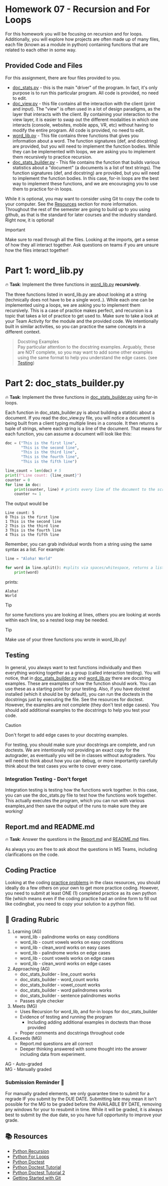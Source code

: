 # Homework 07 - Recursion and For Loops

For this homework you will be focusing on recursion and for loops. Additionally, you will explore how projects are often made up of many files, each file (known as a module in python) containing functions that are related to each other in some way. 

## Provided Code and Files
For this assignment, there are four files provided to you.
* [doc_stats.py](../src/doc_stats.py) - this is the main "driver" of the program. In fact, it's only purpose is to run this particular program. All code is provided, no need to edit. 
* [doc_view.py](../src/doc_view.py) - this file contains all the interaction with the client (print and input). The "view" is often used in a lot of design paradigms, as the layer that interacts with the client. By containing your interaction to the view layer, it is easier to swap out the different modalities in which one interacts (console, websites, mobile apps, VR, etc) without having to modify the entire program. All code is provided, no need to edit.
* [word_lib.py](../src/word_lib.py) - This file contains three functions that gives you information about a word. The function signatures (def, and docstring) are provided, but you will need to implement the function bodies. While they can be implemented with loops, we are asking you to implement them recursively to practice recursion.
* [doc_stats_builder.py](../src/doc_stats_builder.py) - This file contains the function that builds various statistics about a "document" (a documents is a list of text strings). The function signatures (def, and docstring) are provided, but you will need to implement the function bodies. In this case, for-in loops are the best way to implement these functions, and we are encouraging you to use them to practice for-in loops. 

While it is optional, you may want to consider using Git to copy the code to your computer. See the [Resources](#using-git-to-copy-the-code) section for more information. Throughout the rest of the semester are going to build up to you using github, as that is the standard for later courses and the industry standard. Right now, it is optional! 

> [!IMPORTANT]  
> Make sure to read through all the files. Looking at the imports, get a sense of how they all interact together. 
> Ask questions on teams if you are unsure how the files interact together!

# Part 1: word_lib.py

:fire: **Task**: Implement the three functions in [word_lib.py](../src/word_lib.py) **recursively**.

The three functions listed in word_lib.py are about looking at a string (technically does not have to be a single word..). While each one can be implemented using a loops, we are asking you to implement them recursively. This is a case of practice makes perfect, and recursion is a topic that takes a lot of practice to get used to. Make sure to take a look at your Team Activity for the module and the provided code. We intentionally built in similar activities, so you can practice the same concepts in a different context.

> Docstring Examples  
> Pay particular attention to the docstring examples. Arguably, these are NOT complete, so you may
> want to add some other examples using the same format to help you understand the edge cases. (see [Testing](#testing))

# Part 2: doc_stats_builder.py

:fire: **Task**: Implement the three functions in [doc_stats_builder.py](../src/doc_stats_builder.py) using for-in loops.

Each function in doc_stats_builder.py is about building a statistic about a document. If you read the doc_view.py file, you will notice a document is being built from a client typing multiple lines in a console. It then returns a tuple of strings, where each string is a line of the document. That means for each function, you can assume a document will look like this:

```python
doc = ("This is the first line",
       "This is the second line",
       "This is the third line",
       "This is the fourth line",
       "This is the fifth line")

line_count = len(doc) # 5
print(f"Line count: {line_count}")
counter = 0
for line in doc:
    print(counter, line) # prints every line of the document to the screen, with a counter in front of it
    counter += 1
```
The output would be

```text
Line count: 5
0 This is the first line
1 This is the second line
2 This is the third line
3 This is the fourth line
4 This is the fifth line
```

Remember, you can grab individual words from a string using the same syntax as a list. For example:

```python
line = "Aloha! World"

for word in line.split(): #splits via spaces/whitespace, returns a list of words
    print(word)
```
prints: 

```text
Aloha!
World
```

> [!TIP]
> for some functions you are looking at lines, others you are looking at words within each line, so a nested loop may be needed.

> [!TIP]
> Make use of your three functions you wrote in word_lib.py!

## Testing
In general, you always want to test functions individually and then everything working together as a group (called interaction testing). You will notice, that in [doc_stats_builder.py](../src/doc_stats_builder.py) and [word_lib.py](../src/word_lib.py) there are docstring examples. These are examples of how the function should work. You can use these as a starting point for your testing. Also, if you have doctest installed (which it should be by default), you can run the doctests in the docstrings just by executing the file. See the resources for doctest. However, the examples are not complete (they don't test edge cases). You should add additional examples to the docstrings to help you test your code.

> [!CAUTION]
> Don't forget to add edge cases to your docstring examples.

For testing, you should make sure your docstrings are complete, and run doctests. We are intentionally not providing an exact copy for the autograder, as eventually you will be in classes without autograders. You will need to think about how you can debug, or more importantly carefully think about the test cases you write to cover every case. 

### Integration Testing - Don't forget
Integration testing is testing how the functions work together. In this case, you can use the doc_stats.py file to test how the functions work together. This actually executes the program, which you can run with various examples,and then save the output of the runs to make sure they are working! 




## Report.md and README.md

:fire: **Task**: Answer the questions in the [Report.md](../Report.md) and [README.md](../README.md) files.

As always you are free to ask about the questions in MS Teams, including clarifications on the code.

## Coding Practice
Looking at the coding [practice problems](https://github.com/CS5001-khoury/Resources/blob/main/PracticeProblems.md) in the class resources, you should ideally do a few
others on your own to get more practice coding.  However, you need to submit at least ONE (1)
completed practice as its own python file (which means even if the coding practice had an online
form to fill out like codingbat, you need to copy your solution to a python file).

## 📝 Grading Rubric


1. Learning (AG)
   * word_lib - palindrome works on easy conditions
   * word_lib - count vowels works on easy conditions
   * word_lib - clean_word works on easy cases
   * word_lib - palindrome works on edge cases
   * word_lib - count vowels works on edge cases
   * word_lib - clean_word works on edge cases
2. Approaching  (AG)
   * doc_stats_builder - line_count works
   * doc_stats_builder - word_count works
   * doc_stats_builder - vowel_count works
   * doc_stats_builder - word palindromes works
   * doc_stats_builder - sentence palindromes works
   * Passes style checker
3. Meets  (MG)
   * Uses Recursion for word_lib, and for-in loops for doc_stats_builder
   * Evidence of testing and running the program
     * Including adding additional examples in doctests than those provided
   * Proper comments and docstrings throughout code 
4. Exceeds  (MG)
   * Report.md questions are all correct
   * Deeper thinking answered with some thought into the answer including data from experiment.
  
     

AG - Auto-graded  
MG - Manually graded



### Submission Reminder 🚨
For manually graded elements, we only guarantee time to submit for a regrade IF you submit by the DUE DATE. Submitting late may mean it isn't possible for the MG to be graded before the AVAILABLE BY DATE, removing any windows for your to resubmit in time. While it will be graded, it is always best to submit by the due date, so you have full opportunity to improve your grade.

## 📚 Resources
* [Python Recursion](https://realpython.com/python-thinking-recursively/)
* [Python For Loops](https://realpython.com/python-for-loop/)
* [Python Doctest](https://docs.python.org/3/library/doctest.html)
* [Python Doctest Tutorial](https://pymotw.com/3/doctest/)
* [Python Doctest Tutorial 2](https://realpython.com/python-doctest/)
* [Getting Started with Git](https://docs.github.com/en/get-started/getting-started-with-git) 
 